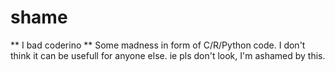 # shame
** I bad coderino **
Some madness in form of C/R/Python code. 
I don't think it can be usefull for anyone else. 
ie pls don't look, I'm ashamed by this. 
